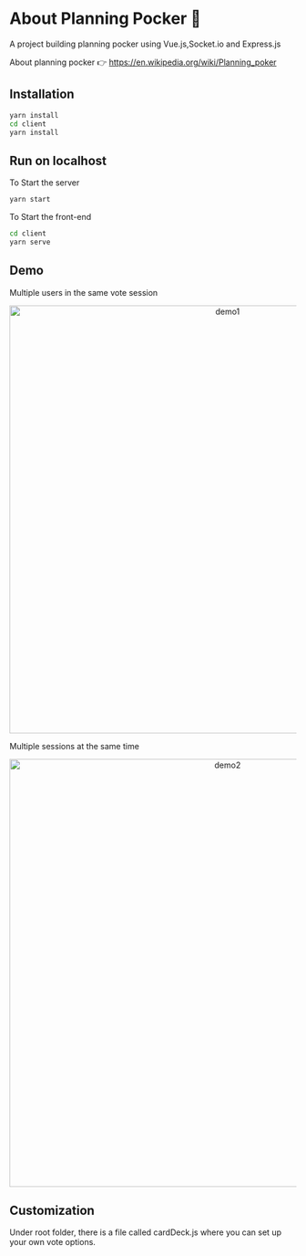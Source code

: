 # About Planning Pocker 🌄

A project building planning pocker using Vue.js,Socket.io and Express.js

About planning pocker 👉 https://en.wikipedia.org/wiki/Planning_poker

## Installation

```bash
yarn install
cd client
yarn install
```

## Run on localhost

To Start the server

```bash
yarn start
```

To Start the front-end

```bash
cd client
yarn serve
```

## Demo

Multiple users in the same vote session

<p align="center">
  <img src="./assets/Demo1.gif" width="750" title="demo1">
</p>

Multiple sessions at the same time

<p align="center">
  <img src="./assets/Demo2.gif" width="750" title="demo2">
</p>

## Customization

Under root folder, there is a file called cardDeck.js where you can set up your own vote options.
